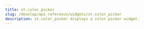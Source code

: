```yaml
---
title: st.color_picker
slug: /develop/api-reference/widgets/st.color_picker
description: st.color_picker displays a color picker widget.
---
```


<Autofunction function="streamlit.color_picker" />
